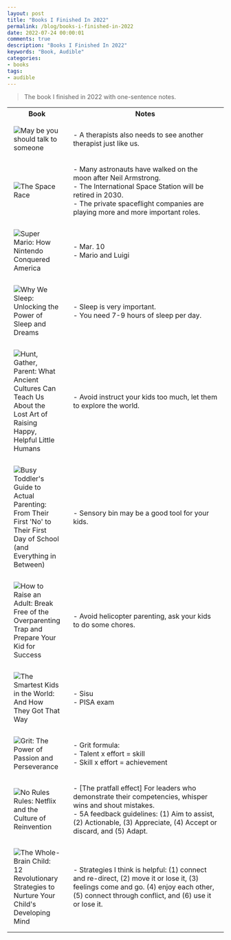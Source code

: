 ```yaml
---
layout: post
title: "Books I Finished In 2022"
permalink: /blog/books-i-finished-in-2022
date: 2022-07-24 00:00:01
comments: true
description: "Books I Finished In 2022"
keywords: "Book, Audible"
categories:
- books
tags:
- audible
---
```


> The book I finished in 2022 with one-sentence notes.

<style>
td {
  padding: 15px;
}
</style>

<div>
  <table>
    <tr><th width="25%"><b>Book</b></th><th>Notes</th></tr>
    <tr>
      <td width="25%"><img src="https://m.media-amazon.com/images/I/51KrBjE9ajL._SL300_.jpg" alt="May be you should talk to someone"></td>
      <td> - A therapists also needs to see another therapist just like us.</td>
    </tr>
    <tr>
      <td width="25%"><img src="https://m.media-amazon.com/images/I/51ll1lebmWL._SL500_.jpg" alt="The Space Race"></td>
      <td> - Many astronauts have walked on the moon after Neil Armstrong.<br/> - The International Space Station will be retired in 2030.<br/> - The private spaceflight companies are playing more and more important roles.</td>
    </tr>
    <tr>
      <td width="25%"><img src="https://m.media-amazon.com/images/I/413sJKNzuGL._SL500_.jpg" alt="Super Mario: How Nintendo Conquered America"></td>
      <td> - Mar. 10<br/> - Mario and Luigi</td>
    </tr>
    <tr>
      <td width="25%"><img src="https://m.media-amazon.com/images/I/51-zooqOoeL._SL500_.jpg" alt="Why We Sleep: Unlocking the Power of Sleep and Dreams"></td>
      <td> - Sleep is very important.<br/> - You need 7-9 hours of sleep per day.</td>
    </tr>
    <tr>
      <td width="25%"><img src="https://m.media-amazon.com/images/I/51KDoMNh8cL._SL500_.jpg" alt="Hunt, Gather, Parent: What Ancient Cultures Can Teach Us About the Lost Art of Raising Happy, Helpful Little Humans"></td>
      <td> - Avoid instruct your kids too much, let them to explore the world.</td>
    </tr>
    <tr>
      <td width="25%"><img src="https://m.media-amazon.com/images/I/51nVHFEn9eL._SL500_.jpg" alt="Busy Toddler's Guide to Actual Parenting: From Their First 'No' to Their First Day of School (and Everything in Between)"></td>
      <td> - Sensory bin may be a good tool for your kids.</td>
    </tr>
    <tr>
      <td width="25%"><img src="https://m.media-amazon.com/images/I/51QjSoOqxwL._SL500_.jpg" alt="How to Raise an Adult: Break Free of the Overparenting Trap and Prepare Your Kid for Success"></td>
      <td> - Avoid helicopter parenting, ask your kids to do some chores.</td>
    </tr>
    <tr>
      <td width="25%"><img src="https://m.media-amazon.com/images/I/51A+ieh0-aL._SL500_.jpg" alt="The Smartest Kids in the World: And How They Got That Way"></td>
      <td> - Sisu<br/> - PISA exam</td>
    </tr>
    <tr>
      <td width="25%"><img src="https://m.media-amazon.com/images/I/51ZMlBEI7BL._SL500_.jpg" alt="Grit: The Power of Passion and Perseverance"></td>
      <td> - Grit formula:<br/> - Talent x effort = skill<br/> - Skill x effort = achievement</td>
    </tr>
    <tr>
      <td width="25%"><img src="https://m.media-amazon.com/images/I/51s11AU4otL._SL500_.jpg" alt="No Rules Rules: Netflix and the Culture of Reinvention"></td>
      <td> - [The pratfall effect] For leaders who demonstrate their competencies, whisper wins and shout mistakes.<br/> - 5A feedback guidelines: (1) Aim to assist, (2) Actionable, (3) Appreciate, (4) Accept or discard, and (5) Adapt.</td>
    </tr>
    <tr>
      <td width="25%"><img src="https://m.media-amazon.com/images/I/41dZIPKXcRL._SL500_.jpg" alt="The Whole-Brain Child: 12 Revolutionary Strategies to Nurture Your Child's Developing Mind"></td>
      <td> - Strategies I think is helpful: (1) connect and re-direct, (2) move it or lose it, (3) feelings come and go. (4) enjoy each other, (5) connect through conflict, and (6) use it or lose it.</td>
    </tr>
  </table>
</div>